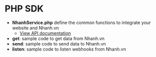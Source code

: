 # PHP SDK

- **NhanhService.php** define the common functions to integrate your website and Nhanh.vn
    - [View API documentation](https://developers.nhanh.vn)
- **get**: sample code to get data from Nhanh.vn
- **send**: sample code to send data to Nhanh.vn
- **listen**: sample code to listen webhooks from Nhanh.vn
